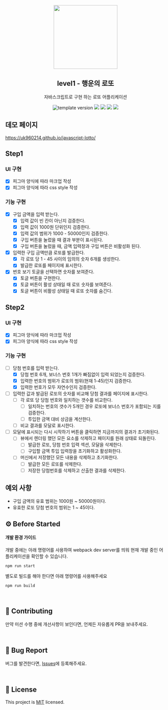 <p align="middle" >
  <img width="200px;" src="./images/lotto_ball.png"/>
</p>
<h2 align="middle">level1 - 행운의 로또</h2>
<p align="middle">자바스크립트로 구현 하는 로또 어플리케이션</p>
<p align="middle">
  <img src="https://img.shields.io/badge/version-1.0.0-blue?style=flat-square" alt="template version"/>
  <img src="https://img.shields.io/badge/language-html-red.svg?style=flat-square"/>
  <img src="https://img.shields.io/badge/language-css-blue.svg?style=flat-square"/>
  <img src="https://img.shields.io/badge/language-js-yellow.svg?style=flat-square"/>
  <img src="https://img.shields.io/badge/license-MIT-brightgreen.svg?style=flat-square"/>
</p>

## 데모 페이지

https://uk960214.github.io/javascript-lotto/

## Step1

### UI 구현

- [x] 피그마 양식에 따라 마크업 작성
- [x] 피그마 양식에 따라 css style 작성

### 기능 구현

- [x] 구입 금액을 입력 받는다.
  - [x] 입력 값이 빈 칸이 아닌지 검증한다.
  - [x] 입력 값이 1000원 단위인지 검증한다.
  - [x] 입력 값의 범위가 1000 - 50000인지 검증한다.
  - [x] 구입 버튼을 눌렀을 때 결과 부분이 표시된다.
  - [x] 구입 버튼을 눌렀을 때, 금액 입력창과 구입 버튼은 비활성화 된다.
- [x] 입력한 구입 금액만큼 로또를 발급한다.
  - [x] 각 로또 당 1 - 45 사이의 임의의 숫자 6개를 생성한다.
  - [x] 발급한 로또를 페이지에 표시한다.
- [x] 번호 보기 토글을 선택하면 숫자를 보여준다.
  - [x] 토글 버튼을 구현한다.
  - [x] 토글 버튼이 활성 상태일 때 로또 숫자를 보여준다.
  - [x] 토글 버튼이 비활성 상태일 때 로또 숫자를 숨긴다.

## Step2

### UI 구현

- [x] 피그마 양식에 따라 마크업 작성
- [x] 피그마 양식에 따라 css style 작성

### 기능 구현

- [ ] 당첨 번호를 입력 받는다.
  - [x] 당첨 번호 6개, 보너스 번호 1개가 빠짐없이 입력 되었는지 검증한다.
  - [x] 입력한 번호의 범위가 로또의 범위(현재 1-45)인지 검증한다.
  - [x] 입력한 번호가 모두 자연수인지 검증한다.
- [ ] 입력한 값과 발급된 로또의 숫자를 비교해 당첨 결과를 페이지에 표시한다.
  - [ ] 각 로또 당 당첨 번호와 일치하는 갯수를 비교한다.
    - [ ] 일치하는 번호의 갯수가 5개인 경우 로또에 보너스 번호가 포함되는 지를 검증한다.
    - [ ] 투입한 금액 대비 상금을 계산한다.
  - [ ] 비교 결과를 모달로 표시한다.
- [ ] 모달에 표시되는 다시 시작하기 버튼을 클릭하면 지금까지의 결과가 초기화된다.
  - [ ] 뷰에서 렌더링 했던 모든 요소를 삭제하고 페이지를 원래 상태로 되돌린다.
    - [ ] 발급한 로또, 당첨 번호 입력 섹션, 모달을 삭제한다.
    - [ ] 구입할 금액 투입 입력창을 초기화하고 활성화한다.
  - [ ] 머신에서 저장했던 모든 내용을 삭제하고 초기화한다.
    - [ ] 발급한 모든 로또를 삭제한다.
    - [ ] 저장한 당첨번호를 삭제하고 산출한 결과를 삭제한다.

## 예외 사항

- 구입 금액의 유효 범위는 1000원 ~ 50000원이다.
- 유효한 로또 당첨 번호의 범위는 1 ~ 45이다.

## ⚙️ Before Started

#### 개발 환경 가이드

개발 중에는 아래 명령어를 사용하여 webpack dev server를 띄워 현재 개발 중인 어플리케이션을 확인할 수
있습니다.

```
npm run start
```

별도로 빌드를 해야 한다면 아래 명령어를 사용해주세요

```
npm run build
```

<br>

## 👏 Contributing

만약 미션 수행 중에 개선사항이 보인다면, 언제든 자유롭게 PR을 보내주세요.

<br>

## 🐞 Bug Report

버그를 발견한다면, [Issues](https://github.com/woowacourse/javascript-lotto/issues)에 등록해주세요.

<br>

## 📝 License

This project is [MIT](https://github.com/woowacourse/javascript-lotto/blob/main/LICENSE) licensed.
